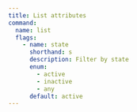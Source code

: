 ```yaml
---
title: List attributes
command:
  name: list
  flags:
    - name: state
      shorthand: s
      description: Filter by state
      enum:
        - active
        - inactive
        - any
      default: active
---
```

